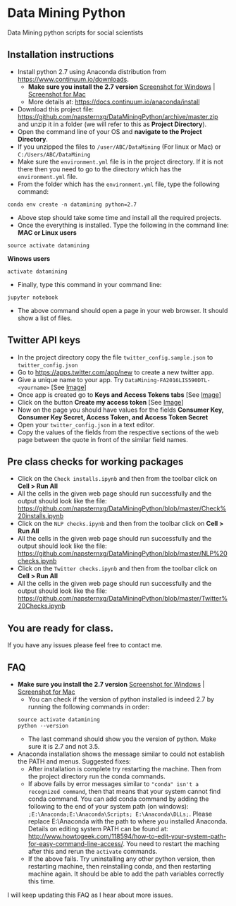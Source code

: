# Data Mining Python
Data Mining python scripts for social scientists

## Installation instructions
* Install python 2.7 using Anaconda distribution from https://www.continuum.io/downloads. 
  * **Make sure you install the 2.7 version** [Screenshot for Windows](https://github.com/napsternxg/DataMiningPython/blob/master/images/Anaconda%20Windows.PNG) | [Screenshot for Mac](https://github.com/napsternxg/DataMiningPython/blob/master/images/Anaconda%20Mac.PNG)
  * More details at: https://docs.continuum.io/anaconda/install
* Download this project file: https://github.com/napsternxg/DataMiningPython/archive/master.zip and unzip it in a folder (we will refer to this as **Project Directory**). 
* Open the command line of your OS and **navigate to the Project Directory**.
* If you unzipped the files to `/user/ABC/DataMining` (For linux or Mac) or `C:/Users/ABC/DataMining`
* Make sure the `environment.yml` file is in the project directory. If it is not there then you need to go to the directory which has the `environment.yml` file.
* From the folder which has the `environment.yml` file, type the following command:
```
conda env create -n datamining python=2.7
```
* Above step should take some time and install all the required projects.
* Once the everything is installed. Type the following in the command line:
**MAC or Linux users**
```
source activate datamining
```

**Winows users**
```
activate datamining
```

* Finally, type this command in your command line:
```
jupyter notebook
```

* The above command should open a page in your web browser. It should show a list of files. 

## Twitter API keys

* In the project directory copy the file `twitter_config.sample.json` to `twitter_config.json`
* Go to https://apps.twitter.com/app/new to create a new twitter app. 
* Give a unique name to your app. Try `DataMining-FA2016LIS590DTL-<yourname>` [See [Image](https://github.com/napsternxg/DataMiningPython/blob/master/images/Create%20Tweet%20App.PNG)]
* Once app is created go to **Keys and Access Tokens tabs** [See [Image](https://github.com/napsternxg/DataMiningPython/blob/master/images/Consumer%20Key%20Tokens.PNG)]
* Click on the button **Create my access token** [See [Image](https://github.com/napsternxg/DataMiningPython/blob/master/images/Access%20Tokens.PNG)]
* Now on the page you should have values for the fields **Consumer Key, Consumer Key Secret, Access Token, and Access Token Secret**
* Open your `twitter_config.json` in a text editor. 
* Copy the values of the fields from the respective sections of the web page between the quote in front of the similar field names. 



## Pre class checks for working packages
* Click on the `Check installs.ipynb` and then from the toolbar click on **Cell > Run All**
* All the cells in the given web page should run successfully and the output should look like the file: https://github.com/napsternxg/DataMiningPython/blob/master/Check%20installs.ipynb
* Click on the `NLP checks.ipynb` and then from the toolbar click on **Cell > Run All**
* All the cells in the given web page should run successfully and the output should look like the file: https://github.com/napsternxg/DataMiningPython/blob/master/NLP%20checks.ipynb
* Click on the `Twitter checks.ipynb` and then from the toolbar click on **Cell > Run All**
* All the cells in the given web page should run successfully and the output should look like the file: https://github.com/napsternxg/DataMiningPython/blob/master/Twitter%20Checks.ipynb


## You are ready for class. 
If you have any issues please feel free to contact me. 



## FAQ

  * **Make sure you install the 2.7 version** [Screenshot for Windows](https://github.com/napsternxg/DataMiningPython/blob/master/images/Anaconda%20Windows.PNG) | [Screenshot for Mac](https://github.com/napsternxg/DataMiningPython/blob/master/images/Anaconda%20Mac.PNG)
    * You can check if the version of python installed is indeed 2.7 by running the following commands in order:
    ```
    source activate datamining
    python --version
    ```
    * The last command should show you the version of python. Make sure it is 2.7 and not 3.5. 
  * Anaconda installation shows the message similar to could not establish the PATH and menus.
  Suggested fixes:
    * After installation is complete try restarting the machine. Then from the project directory run the conda commands.
    * If above fails by error messages similar to `"conda" isn't a recognized command`, then that means that your system cannot find conda command. You can add conda command by adding the following to the end of your system path (on windows): `;E:\Anaconda;E:\Anaconda\Scripts; E:\Anaconda\DLLs;`. Please replace E:\Anaconda with the path to where you installed Anaconda. Details on editing system PATH can be found at: http://www.howtogeek.com/118594/how-to-edit-your-system-path-for-easy-command-line-access/. You need to restart the maching after this and rerun the `activate` commands.
    * If the above fails. Try uninstalling any other python version, then restarting machine, then reinstalling conda, and then restarting machine again. It should be able to add the path variables correctly this time. 


I will keep updating this FAQ as I hear about more issues.
